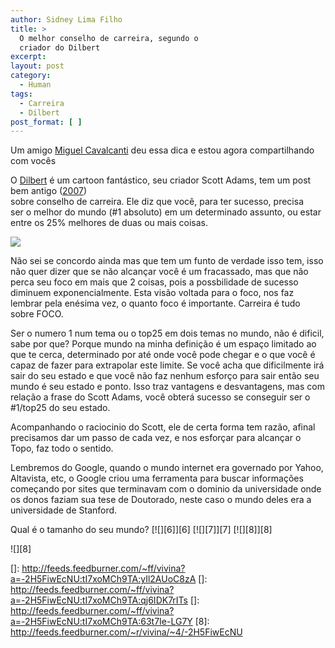 ```yaml
---
author: Sidney Lima Filho
title: >
  O melhor conselho de carreira, segundo o
  criador do Dilbert
excerpt:
layout: post
category:
  - Human
tags:
  - Carreira
  - Dilbert
post_format: [ ]
---
```

Um amigo [Miguel Cavalcanti][1] deu essa dica e estou agora compartilhando com vocês

O [Dilbert][2] é um cartoon fantástico, seu criador Scott Adams, tem um post bem antigo ([2007][3])  
sobre conselho de carreira. Ele diz que você, para ter sucesso, precisa  
ser o melhor do mundo (#1 absoluto) em um determinado assunto, ou estar  
entre os 25% melhores de duas ou mais coisas.

![][4]

Não sei se concordo ainda mas que tem um funto de verdade isso tem, isso não quer dizer que se não alcançar você é um fracassado, mas que não perca seu foco em mais que 2 coisas, pois a possbilidade de sucesso diminuem exponencialmente. Esta visão voltada para o foco, nos faz lembrar pela enésima vez, o quanto foco é importante. Carreira é tudo sobre FOCO.

Ser o numero 1 num tema ou o top25 em dois temas no mundo, não é dificil, sabe por que? Porque mundo na minha definição é um espaço limitado ao que te cerca, determinado por até onde você pode chegar e o que você é capaz de fazer para extrapolar este limite. Se você acha que dificilmente irá sair do seu estado e que você não faz nenhum esforço para sair então seu mundo é seu estado e ponto. Isso traz vantagens e desvantagens, mas com relação a frase do Scott Adams, você obterá sucesso se conseguir ser o #1/top25 do seu estado. 

Acompanhando o raciocinio do Scott, ele de certa forma tem razão, afinal precisamos dar um passo de cada vez, e nos esforçar para alcançar o Topo, faz todo o sentido.

Lembremos do Google, quando o mundo internet era governado por Yahoo, Altavista, etc, o Google criou uma ferramenta para buscar informações começando por sites que terminavam com o dominio da universidade onde os donos faziam sua tese de Doutorado, neste caso o mundo deles era a universidade de Stanford.

Qual é o tamanho do seu mundo? [![][6]</img>][6] [![][7]</img>][7] [![][8]</img>][8] 

![][8]

 [1]: http://miguelcavalcanti.com/
 [2]: http://www.dilbert.com/
 [3]: http://dilbertblog.typepad.com/the_dilbert_blog/2007/07/career-advice.html
 [4]: http://vivina.com.br/Site/1/files/dilbert.gif
 []: http://feeds.feedburner.com/~ff/vivina?a=-2H5FiwEcNU:tI7xoMCh9TA:yIl2AUoC8zA
 []: http://feeds.feedburner.com/~ff/vivina?a=-2H5FiwEcNU:tI7xoMCh9TA:qj6IDK7rITs
 []: http://feeds.feedburner.com/~ff/vivina?a=-2H5FiwEcNU:tI7xoMCh9TA:63t7Ie-LG7Y
 [8]: http://feeds.feedburner.com/~r/vivina/~4/-2H5FiwEcNU